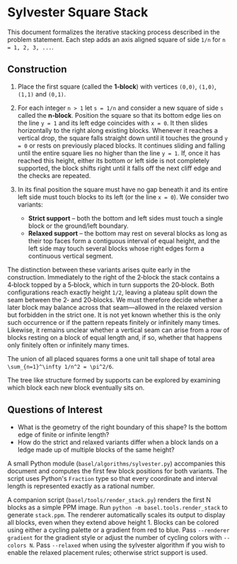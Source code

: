 # Sylvester Square Stack

This document formalizes the iterative stacking process described in the problem
statement. Each step adds an axis aligned square of side `1/n` for
`n = 1, 2, 3, ...`.

## Construction

1. Place the first square (called the **1‑block**) with vertices
   `(0,0)`, `(1,0)`, `(1,1)` and `(0,1)`.
2. For each integer `n > 1` let `s = 1/n` and consider a new square of
   side `s` called the **n‑block**. Position the square so that its
   bottom edge lies on the line `y = 1` and its left edge coincides with
   `x = 0`.  It then slides horizontally to the right along existing
   blocks. Whenever it reaches a vertical drop, the square falls straight
  down until it touches the ground `y = 0` or rests on previously placed
  blocks. It continues sliding and falling until the entire square lies
  no higher than the line `y = 1`.  If, once it has reached this height,
  either its bottom or left side is not completely supported, the block
  shifts right until it falls off the next cliff edge and the checks are
  repeated.
3. In its final position the square must have no gap beneath it and its
   entire left side must touch blocks to its left (or the line `x = 0`).
   We consider two variants:
   
   - **Strict support** – both the bottom and left sides must touch a
     single block or the ground/left boundary.
   - **Relaxed support** – the bottom may rest on several blocks as long
    as their top faces form a contiguous interval of equal height, and
    the left side may touch several blocks whose right edges form a
    continuous vertical segment.

The distinction between these variants arises quite early in the
construction.  Immediately to the right of the 2‑block the stack contains
a 4‑block topped by a 5‑block, which in turn supports the 20‑block.
Both configurations reach exactly height `1/2`, leaving a plateau split
down the seam between the 2‑ and 20‑blocks.  We must therefore decide
whether a later block may balance across that seam—allowed in the
relaxed version but forbidden in the strict one.  It is not yet known
whether this is the only such occurrence or if the pattern repeats
finitely or infinitely many times.  Likewise, it remains unclear
whether a vertical seam can arise from a row of blocks resting on a
block of equal length and, if so, whether that happens only finitely
often or infinitely many times.

The union of all placed squares forms a one unit tall shape of total area
`\sum_{n=1}^\infty 1/n^2 = \pi^2/6`.

The tree like structure formed by supports can be explored by examining
which block each new block eventually sits on.

## Questions of Interest

* What is the geometry of the right boundary of this shape?  Is the
  bottom edge of finite or infinite length?
* How do the strict and relaxed variants differ when a block lands on a
  ledge made up of multiple blocks of the same height?

 A small Python module (`basel/algorithms/sylvester.py`) accompanies this document and
computes the first few block positions for both variants.  The script uses
Python's `Fraction` type so that every coordinate and interval length is
represented exactly as a rational number.

A companion script (`basel/tools/render_stack.py`) renders the first N blocks as a simple
PPM image. Run `python -m basel.tools.render_stack` to generate `stack.ppm`.
The renderer automatically scales its output to display all blocks, even when they
extend above height 1. Blocks can be colored using either a cycling palette or a
gradient from red to blue. Pass `--renderer gradient` for the gradient style or
adjust the number of cycling colors with `--colors N`. Pass `--relaxed` when using
the sylvester algorithm if you wish to enable the relaxed placement rules; otherwise
strict support is used.

